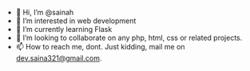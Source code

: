 - 👋 Hi, I’m @sainah
- 👀 I’m interested in web development 
- 🌱 I’m currently learning Flask
- 💞️ I’m looking to collaborate on any php, html, css or related projects.
- 📫 How to reach me, dont.  Just kidding, mail me on dev.saina321@gmail.com.

<!---
sainah/sainah is a ✨ special ✨ repository because its `README.md` (this file) appears on your GitHub profile.
You can click the Preview link to take a look at your changes.
--->
